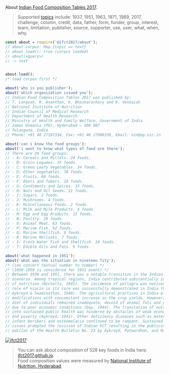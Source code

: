 About [Indian Food Composition Tables 2017].
> Supported [topics] include: 1937, 1951, 1963, 1971, 1989, 2017, challenge,
> column, credit, data, father, form, funder, group, interest, learn, limitation,
> publisher, source, supporter, use, user, what, when, why.

```javascript
const about = require('@ifct2017/about');
// about.corpus: Map {topic => text}
// about.load(): true (corpus loaded)
// about(<query>)
// -> text


about.load();
/* load corpus first */

about('who is you publisher');
about('which organization issued you');
// Indian Food Composition Tables 2017 was published by:
// T. Longvah, R. Ananthan, K. Bhaskarachary and K. Venkaiah
// National Institute of Nutrition
// Indian Council of Medical Research
// Department of Health Research
// Ministry of Health and Family Welfare, Government of India
// Jamai Osmania (PO), Hyderabad – 500 007
// Telangana, India
// Phone: +91 40 27197334, Fax: +91 40 27000339, Email: nin@ap.nic.in

about('can i know the food groups');
about('i want to know what types of food are there');
// There are 20 food groups:
// - A: Cereals and Millets. 24 foods.
// - B: Grain Legumes. 25 foods.
// - C: Green Leafy Vegetables. 34 foods.
// - D: Other Vegetables. 78 foods.
// - E: Fruits. 68 foods.
// - F: Roots and Tubers. 19 foods.
// - G: Condiments and Spices. 33 foods.
// - H: Nuts and Oil Seeds. 21 foods.
// - I: Sugars. 2 foods.
// - J: Mushrooms. 4 foods.
// - K: Miscellaneous Foods. 2 foods.
// - L: Milk and Milk Products. 4 foods.
// - M: Egg and Egg Products. 15 foods.
// - N: Poultry. 19 foods.
// - O: Animal Meat. 63 foods.
// - P: Marine Fish. 92 foods.
// - Q; Marine Shellfish. 8 foods.
// - R: Marine Mollusks. 7 foods.
// - S: Fresh Water Fish and Shellfish. 10 foods.
// - T: Edible Oils and Fats. 9 foods.

about('what happened in 1951');
about('what was the situation in nineteen fity');
/* (can convert textual number to number) */
/* (1950-1959 is considered for 1951 event) */
// Between 1938 and 1951, there was a notable transition in the Indian nutrition
// scenario. Among tropical regions, India contributed substantially in the field
// of nutrition (Nicholls, 1945). The incidence of pellagra was noticed and the
// role of niacin in its cure was successfully demonstrated in India (Raman, 1940;
// Aykroyd & Swaminathan, 1940). The agricultural practices in India also underwent
// modifications with concomitant increase in the crop yields. However, the basic
// diet of individuals remained inadequate, devoid of animal fats and proteins,
// due to poor economic conditions (Day, 1944). The translation of nutrition research
// into sustained public health was hindered by obstacles of weak economy, ignorance
// and poverty (Aykroyd, 1941). Other deficiency diseases such as maternal anaemia,
// infant beriberi and osteomalacia continued to be rampant. Sustained nutritional
// issues prompted the revision of Indian FCT resulting in the publication of fourth
// edition of the Health Bulletin No. 23 by Aykroyd, Patwardhan, and Ranganathan (1951).
```


[![ifct2017](http://ifct2017.com/ifct_2017.jpg)](https://www.npmjs.com/package/ifct2017)
> You can ask about composition of 528 key foods in India here: [ifct2017.github.io].<br>
> Food composition values were measured by [National Institute of Nutrition, Hyderabad].

[Indian Food Composition Tables 2017]: http://ifct2017.com/
[topics]: https://github.com/ifct2017/about/tree/master/assets
[ifct2017.github.io]: https://ifct2017.github.io
[National Institute of Nutrition, Hyderabad]: https://www.nin.res.in/
